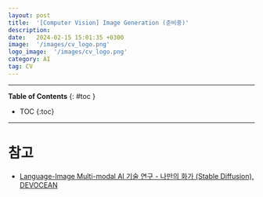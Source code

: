 ```yaml
---
layout: post
title:  '[Computer Vision] Image Generation (준비중)'
description: 
date:   2024-02-15 15:01:35 +0300
image:  '/images/cv_logo.png'
logo_image:  '/images/cv_logo.png'
category: AI
tag: CV
---
```

---

**Table of Contents**
{: #toc }
*  TOC
{:toc}

---


# 참고

- [Language-Image Multi-modal AI 기술 연구 - 나만의 화가 (Stable Diffusion), DEVOCEAN](https://devocean.sk.com/blog/techBoardDetail.do?ID=164319)